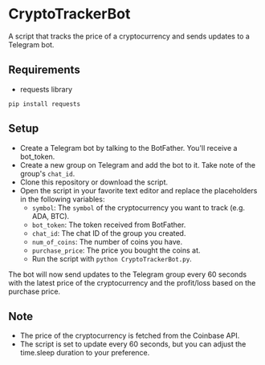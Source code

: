 # CryptoTrackerBot
A script that tracks the price of a cryptocurrency and sends updates to a Telegram bot.

## Requirements
- requests library
```
pip install requests
```
## Setup
- Create a Telegram bot by talking to the BotFather. You'll receive a bot_token.
- Create a new group on Telegram and add the bot to it. Take note of the group's `chat_id`.
- Clone this repository or download the script.
- Open the script in your favorite text editor and replace the placeholders in the following variables:
   - `symbol`: The `symbol` of the cryptocurrency you want to track (e.g. ADA, BTC).
   - `bot_token`: The token received from BotFather.
   - `chat_id`: The chat ID of the group you created.
   - `num_of_coins`: The number of coins you have.
   - `purchase_price`: The price you bought the coins at.
   - Run the script with `python CryptoTrackerBot.py`.  
   
The bot will now send updates to the Telegram group every 60 seconds with the latest price of the cryptocurrency and the profit/loss based on the purchase price.

## Note
- The price of the cryptocurrency is fetched from the Coinbase API. 
- The script is set to update every 60 seconds, but you can adjust the time.sleep duration to your preference.
